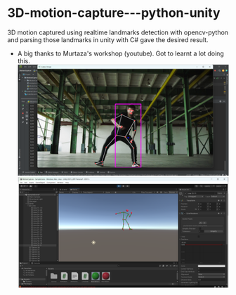 # 3D-motion-capture---python-unity
3D motion captured using realtime landmarks detection with opencv-python and parsing those landmarks in unity with C# gave the desired result.
- A big thanks to Murtaza's workshop (youtube). Got to learnt a lot doing this.
![screenshot](https://github.com/KumaarBalbir/3D-motion-capture---python-unity/blob/main/motionCapturePython.png)
![screenshot2](https://github.com/KumaarBalbir/3D-motion-capture---python-unity/blob/main/motionCaptureUnity.png)
